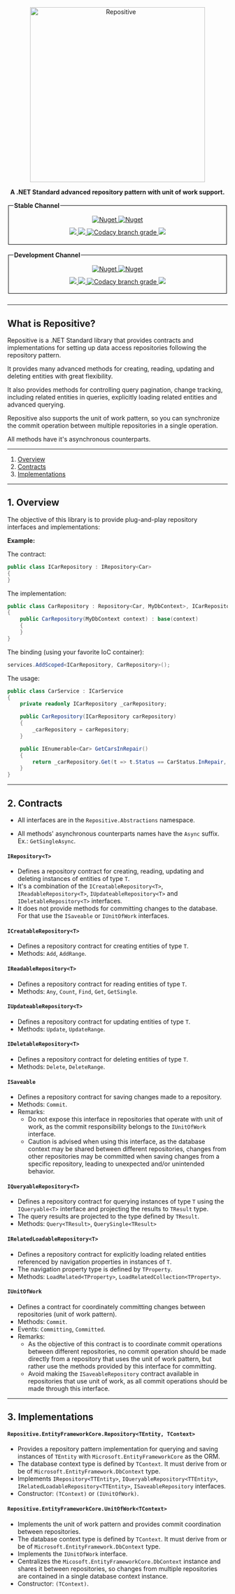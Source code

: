 <div align="center">
    <a href="https://github.com/alexmurari/Repositive/">
    <img alt="Repositive" width="400" src="https://user-images.githubusercontent.com/11204378/81116400-aab2c700-8efb-11ea-8f8f-2fc3908ea7d7.png">
  </a>
  <p>
    <strong>A .NET Standard advanced repository pattern with unit of work support.</strong>
  </p>
<p>

<fieldset style="margin-bottom: 15px; border:1px solid black;">
   <legend><b>Stable Channel</b></legend>
   <p style="margin: 10px;">
      <a href="https://www.nuget.org/packages/Repositive.Abstractions">
      <img alt="Nuget" src="https://img.shields.io/nuget/v/Repositive.Abstractions?label=Repositive.Abstractions&style=flat-square">
      </a>
      <a href="https://www.nuget.org/packages/Repositive.EntityFrameworkCore">
      <img alt="Nuget" src="https://img.shields.io/nuget/v/Repositive.EntityFrameworkCore?label=Repositive.EntityFrameworkCore&style=flat-square">
      </a>
   </p>
   <p style="margin: 10px;">
      <a href="https://ci.appveyor.com/project/alexmurari/repositive/branch/master">
      <img src="https://img.shields.io/appveyor/ci/alexmurari/repositive/master?style=flat-square">
      </a>
      <a href="https://ci.appveyor.com/project/alexmurari/repositive/branch/master/tests">
      <img src="https://img.shields.io/appveyor/tests/alexmurari/repositive/master?compact_message&style=flat-square">
      </a>
      <a href="https://app.codacy.com/manual/alexmurari/Repositive/dashboard?bid=18477475">
      <img alt="Codacy branch grade" src="https://img.shields.io/codacy/grade/ea3688d082f34e5ba78ec9a9fe0714a9/master?style=flat-square">
      </a>
      <a href="https://github.com/alexmurari/Repositive/blob/master/LICENSE">
      <img src="https://img.shields.io/github/license/alexmurari/repositive?style=flat-square">
      </a>
   </p>
</fieldset>
<fieldset style="margin-bottom: 25px; border:1px solid black;">
   <legend><b>Development Channel</b></legend>
   <p style="margin: 10px;">
      <a href="https://www.nuget.org/packages/Repositive.Abstractions">
      <img alt="Nuget" src="https://img.shields.io/nuget/vpre/Repositive.Abstractions?label=Repositive.Abstractions&style=flat-square">
      </a>
      <a href="https://www.nuget.org/packages/Repositive.EntityFrameworkCore">
      <img alt="Nuget" src="https://img.shields.io/nuget/vpre/Repositive.EntityFrameworkCore?label=Repositive.EntityFrameworkCore&style=flat-square">
      </a>
   </p>
   <p style="margin: 10px;">
      <a href="https://ci.appveyor.com/project/alexmurari/repositive/branch/dev">
      <img src="https://img.shields.io/appveyor/ci/alexmurari/repositive/dev?style=flat-square">
      </a>
      <a href="https://ci.appveyor.com/project/alexmurari/repositive/branch/dev/tests">
      <img src="https://img.shields.io/appveyor/tests/alexmurari/repositive/dev?compact_message&style=flat-square">
      </a>
      <a href="https://app.codacy.com/manual/alexmurari/Repositive/dashboard?bid=18477475">
      <img alt="Codacy branch grade" src="https://img.shields.io/codacy/grade/ea3688d082f34e5ba78ec9a9fe0714a9/dev?style=flat-square">
      </a>
      <a href="https://github.com/alexmurari/Repositive/blob/dev/LICENSE">
      <img src="https://img.shields.io/github/license/alexmurari/repositive?style=flat-square">
      </a>
   </p>
</fieldset>
</div>

---

## What is Repositive?

Repositive is a .NET Standard library that provides contracts and implementations for setting up data access repositories following the repository pattern.

It provides many advanced methods for creating, reading, updating and deleting entities with great flexibility.

It also provides methods for controlling query pagination, change tracking, including related entities in queries, explicitly loading related entities and advanced querying.

Repositive also supports the unit of work pattern, so you can synchronize the commit operation between multiple repositories in a single operation.

All methods have it's asynchronous counterparts.

---

1. [Overview](#1-overview)
2. [Contracts](#2-contracts)
3. [Implementations](#3-implementations)

---

## 1. Overview

The objective of this library is to provide plug-and-play repository interfaces and implementations:

**Example:**

The contract:

```csharp
public class ICarRepository : IRepository<Car>
{
}
```

The implementation:

```csharp
public class CarRepository : Repository<Car, MyDbContext>, ICarRepository
{
    public CarRepository(MyDbContext context) : base(context)
    {
    }
}
```

The binding (using your favorite IoC container):

```csharp
services.AddScoped<ICarRepository, CarRepository>();
```

The usage:

```csharp
public class CarService : ICarService
{
    private readonly ICarRepository _carRepository;

    public CarRepository(ICarRepository carRepository)
    {
        _carRepository = carRepository;
    }

    public IEnumerable<Car> GetCarsInRepair()
    {
        return _carRepository.Get(t => t.Status == CarStatus.InRepair, QueryTracking.NoTracking);
    }
}
```

---

## 2. Contracts

- All interfaces are in the ```Repositive.Abstractions``` namespace.

- All methods' asynchronous counterparts names have the ```Async``` suffix. Ex.: ```GetSingleAsync```.

#### ```IRepository<T>```

- Defines a repository contract for creating, reading, updating and deleting instances of entities of type ```T```.
- It's a combination of the ```ICreatableRepository<T>```, ```IReadableRepository<T>```, ```IUpdateableRepository<T>``` and ```IDeletableRepository<T>``` interfaces.
- It does not provide methods for committing changes to the database. For that use the ```ISaveable``` or ```IUnitOfWork``` interfaces.

#### ```ICreatableRepository<T>```
- Defines a repository contract for creating entities of type ```T```.
- Methods: ```Add```, ```AddRange```.

#### ```IReadableRepository<T>```
- Defines a repository contract for reading entities of type ```T```.
- Methods: ```Any```, ```Count```, ```Find```, ```Get```, ```GetSingle```.

#### ```IUpdateableRepository<T>```
- Defines a repository contract for updating entities of type ```T```.
- Methods: ```Update```, ```UpdateRange```.

#### ```IDeletableRepository<T>```
- Defines a repository contract for deleting entities of type ```T```.
- Methods: ```Delete```, ```DeleteRange```.

#### ```ISaveable```
- Defines a repository contract for saving changes made to a repository.
- Methods: ```Commit```.
- Remarks:
  - Do not expose this interface in repositories that operate with unit of work, as the commit responsibility belongs to the ```IUnitOfWork``` interface.
  - Caution is advised when using this interface, as the database context may be shared between different repositories, changes from
    other repositories may be committed when saving changes from a specific repository, leading to unexpected and/or unintended behavior.

#### ```IQueryableRepository<T>```
- Defines a repository contract for querying instances of type ```T``` 
using the ```IQueryable<T>``` interface and projecting the results to ```TResult``` type.
- The query results are projected to the type defined by ```TResult```.
- Methods: ```Query<TResult>```, ```QuerySingle<TResult>```

#### ```IRelatedLoadableRepository<T>```
- Defines a repository contract for explicitly loading related entities referenced by navigation properties in instances of ```T```.
- The navigation property type is defined by ```TProperty```.
- Methods: ```LoadRelated<TProperty>```, ```LoadRelatedCollection<TProperty>```.

#### ```IUnitOfWork```
- Defines a contract for coordinately committing changes between repositories (unit of work pattern).
- Methods: ```Commit```.
- Events: ```Committing```, ```Committed```.
- Remarks:
  - As the objective of this contract is to coordinate commit operations between different
    repositories, no commit operation should be made directly from a repository that uses the
    unit of work pattern, but rather use the methods provided by this interface for committing.
  - Avoid making the ```ISaveableRepository``` contract available in repositories
    that use unit of work, as all commit operations should be made through this interface.

---

## 3. Implementations

#### ```Repositive.EntityFrameworkCore.Repository<TEntity, TContext>```
- Provides a repository pattern implementation for querying and saving instances of ```TEntity``` with ```Microsoft.EntityFrameworkCore``` as the ORM.
- The database context type is defined by ```TContext```. It must derive from or be of ```Microsoft.EntityFramework.DbContext``` type.
- Implements ```IRepository<TTEntity>```, ```IQueryableRepository<TTEntity>```, ```IRelatedLoadableRepository<TTEntity>```, ```ISaveableRepository``` interfaces.
- Constructor: ```(TContext)``` or ```(IUnitOfWork)```. 

#### ```Repositive.EntityFrameworkCore.UnitOfWork<TContext>```
- Implements the unit of work pattern and provides commit coordination between repositories.
- The database context type is defined by ```TContext```. It must derive from or be of ```Microsoft.EntityFramework.DbContext``` type.
- Implements the ```IUnitOfWork``` interface.
- Centralizes the ```Micosoft.EntityFrameworkCore.DbContext``` instance and shares it between repositories, so changes from multiple repositories
  are contained in a single database context instance.
- Constructor: ```(TContext)```. 